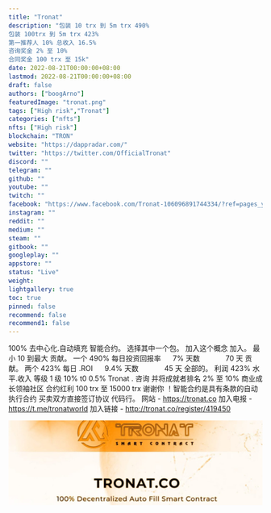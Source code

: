 ```yaml
---
title: "Tronat"
description: "包装 10 trx 到 5m trx 490%
包装 100trx 到 5m trx 423%
第一推荐人 10% 总收入 16.5%
咨询奖金 2% 至 10%
合同奖金 100 trx 至 15k"
date: 2022-08-21T00:00:00+08:00
lastmod: 2022-08-21T00:00:00+08:00
draft: false
authors: ["boogArno"]
featuredImage: "tronat.png"
tags: ["High risk","Tronat"]
categories: ["nfts"]
nfts: ["High risk"]
blockchain: "TRON"
website: "https://dappradar.com/"
twitter: "https://twitter.com/OfficialTronat"
discord: ""
telegram: ""
github: ""
youtube: ""
twitch: ""
facebook: "https://www.facebook.com/Tronat-106096891744334/?ref=pages_you_manage"
instagram: ""
reddit: ""
medium: ""
steam: ""
gitbook: ""
googleplay: ""
appstore: ""
status: "Live"
weight: 
lightgallery: true
toc: true
pinned: false
recommend: false
recommend1: false
---
```

100% 去中心化.自动填充
智能合约。
选择其中一个包。 加入这个概念
加入。 最小 10 到最大
贡献。 一个 490%
每日投资回报率      7%
天数             70 天
贡献。 两个 423%
每日 .ROI      9.4%
天数             45 天
全部的。 利润 423%
水平.收入
等级
1 级 10% t0 0.5%
Tronat . 咨询
并将成就者排名 2% 至 10%
商业成长领袖社区
合约红利 100 trx 至 15000 trx
谢谢你 ！智能合约是具有条款的自动执行合约
买卖双方直接签订协议
代码行。
网站 - https://tronat.co
加入电报 - https://t.me/tronatworld
加入链接 - http://tronat.co/register/419450

![1080x360](1080x360.jpg)

